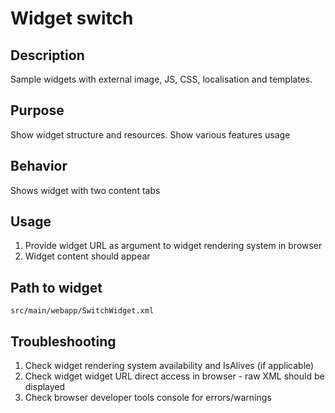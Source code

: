 Widget switch
================

Description
---------------------
Sample widgets with external image, JS, CSS, localisation and templates.

Purpose
---------------------
Show widget structure and resources.
Show various features usage

Behavior
---------------------
Shows widget with two content tabs

Usage
---------------------
1.  Provide widget URL as argument to widget rendering system in browser
2.  Widget content should appear

Path to widget
---------------------
`src/main/webapp/SwitchWidget.xml`

Troubleshooting
---------------------
1. Check widget rendering system availability and IsAlives (if applicable) 
2. Check widget widget URL direct access in browser - raw XML should be displayed
3. Check browser developer tools console for errors/warnings